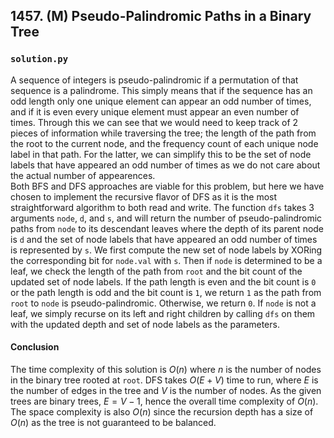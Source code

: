 ## 1457. (M) Pseudo-Palindromic Paths in a Binary Tree

### `solution.py`
A sequence of integers is pseudo-palindromic if a permutation of that sequence is a palindrome. This simply means that if the sequence has an odd length only one unique element can appear an odd number of times, and if it is even every unique element must appear an even number of times. Through this we can see that we would need to keep track of 2 pieces of information while traversing the tree; the length of the path from the root to the current node, and the frequency count of each unique node label in that path. For the latter, we can simplify this to be the set of node labels that have appeared an odd number of times as we do not care about the actual number of appearences.  
Both BFS and DFS approaches are viable for this problem, but here we have chosen to implement the recursive flavor of DFS as it is the most straightforward algorithm to both read and write. The function `dfs` takes 3 arguments `node`, `d`, and `s`, and will return the number of pseudo-palindromic paths from `node` to its descendant leaves where the depth of its parent node is `d` and the set of node labels that have appeared an odd number of times is represented by `s`. We first compute the new set of node labels by XORing the corresponding bit for `node.val` with `s`. Then if `node` is determined to be a leaf, we check the length of the path from `root` and the bit count of the updated set of node labels. If the path length is even and the bit count is `0` or the path length is odd and the bit count is `1`, we return `1` as the path from `root` to `node` is pseudo-palindromic. Otherwise, we return `0`. If `node` is not a leaf, we simply recurse on its left and right children by calling `dfs` on them with the updated depth and set of node labels as the parameters.    

#### Conclusion
The time complexity of this solution is $O(n)$ where $n$ is the number of nodes in the binary tree rooted at `root`. DFS takes $O(E+V)$ time to run, where $E$ is the number of edges in the tree and $V$ is the number of nodes. As the given trees are binary trees, $E = V - 1$, hence the overall time complexity of $O(n)$. The space complexity is also $O(n)$ since the recursion depth has a size of $O(n)$ as the tree is not guaranteed to be balanced.  
  

